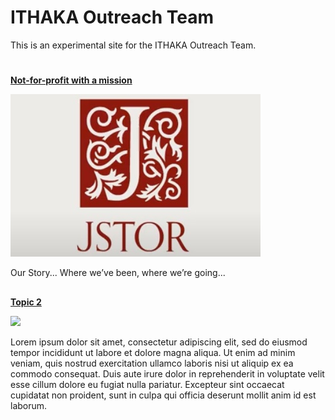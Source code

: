 <param ve-config title="ITHAKA Outreach Team"
       banner="https://picsum.photos/id/857/1000/400">
       
# ITHAKA Outreach Team

This is an experimental site for the ITHAKA Outreach Team.

#
<param class="cards clamp-20">

##
[**Not-for-profit with a mission**](/our-story)

![](/images/our-story.jpg)

Our Story... Where we’ve been, where we’re going...

##
[**Topic 2**](/topic2)

![](https://picsum.photos/400/400)

Lorem ipsum dolor sit amet, consectetur adipiscing elit, sed do eiusmod tempor incididunt ut labore et dolore magna aliqua. Ut enim ad minim veniam, quis nostrud exercitation ullamco laboris nisi ut aliquip ex ea commodo consequat. Duis aute irure dolor in reprehenderit in voluptate velit esse cillum dolore eu fugiat nulla pariatur. Excepteur sint occaecat cupidatat non proident, sunt in culpa qui officia deserunt mollit anim id est laborum.